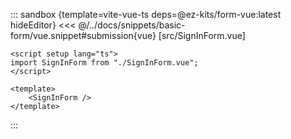 <!-- A part of page Basic Form for Vue -->

::: sandbox {template=vite-vue-ts deps=@ez-kits/form-vue:latest hideEditor}
<<< @/../docs/snippets/basic-form/vue.snippet#submission{vue} [src/SignInForm.vue]

```vue src/App.vue
<script setup lang="ts">
import SignInForm from "./SignInForm.vue";
</script>

<template>
	<SignInForm />
</template>
```
:::